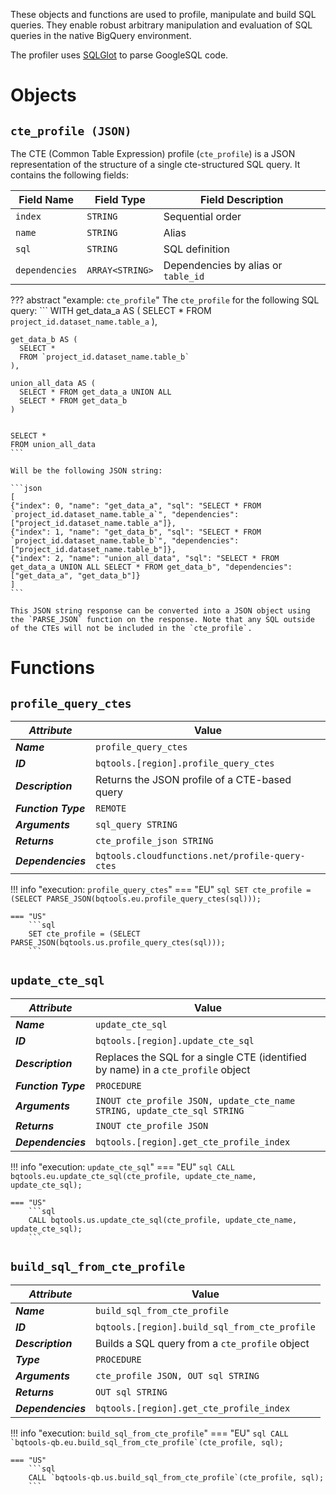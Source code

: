 These objects and functions are used to profile, manipulate and build SQL queries.  They enable robust arbitrary manipulation and evaluation of SQL queries in the native BigQuery environment.

The profiler uses [SQLGlot](https://sqlglot.com/) to parse GoogleSQL code.

# Objects
## **`cte_profile (JSON)`**
The CTE (Common Table Expression) profile (`cte_profile`) is a JSON representation of the structure of a single cte-structured SQL query.  It contains the following fields:

Field Name | Field Type | Field Description
--- | --- | ---
`index` | `STRING` | Sequential order 
`name`| `STRING` | Alias
`sql` | `STRING` | SQL definition
`dependencies` | `ARRAY<STRING>` | Dependencies by alias or `table_id`

??? abstract "example: `cte_profile`"
    The `cte_profile` for the following SQL query:
    ```
    WITH
    get_data_a AS (
      SELECT * 
      FROM `project_id.dataset_name.table_a`
    ),

    get_data_b AS (
      SELECT * 
      FROM `project_id.dataset_name.table_b`
    ),

    union_all_data AS (
      SELECT * FROM get_data_a UNION ALL 
      SELECT * FROM get_data_b
    )


    SELECT * 
    FROM union_all_data
    ```

    Will be the following JSON string:
    
    ```json
    [
    {"index": 0, "name": "get_data_a", "sql": "SELECT * FROM `project_id.dataset_name.table_a`", "dependencies": ["project_id.dataset_name.table_a"]},
    {"index": 1, "name": "get_data_b", "sql": "SELECT * FROM `project_id.dataset_name.table_b`", "dependencies": ["project_id.dataset_name.table_b"]},
    {"index": 2, "name": "union_all_data", "sql": "SELECT * FROM get_data_a UNION ALL SELECT * FROM get_data_b", "dependencies": ["get_data_a", "get_data_b"]}
    ]
    ```

    This JSON string response can be converted into a JSON object using the `PARSE_JSON` function on the response. Note that any SQL outside of the CTEs will not be included in the `cte_profile`.

# Functions

## **`profile_query_ctes`**
_**Attribute**_ | Value
--- | ---
_**Name**_ | `profile_query_ctes`
_**ID**_ | `bqtools.[region].profile_query_ctes`
_**Description**_ | Returns the JSON profile of a CTE-based query
_**Function Type**_ | `REMOTE`
_**Arguments**_ | `sql_query STRING`
_**Returns**_ | `cte_profile_json STRING`
_**Dependencies**_ | `bqtools.cloudfunctions.net/profile-query-ctes`

!!! info "execution: `profile_query_ctes`"
    === "EU"
        ```sql
        SET cte_profile = (SELECT PARSE_JSON(bqtools.eu.profile_query_ctes(sql)));
        ```

    === "US"
        ```sql
        SET cte_profile = (SELECT PARSE_JSON(bqtools.us.profile_query_ctes(sql)));
        ```

## **`update_cte_sql`**
_**Attribute**_ | Value
--- | ---
_**Name**_ | `update_cte_sql`
_**ID**_ | `bqtools.[region].update_cte_sql`
_**Description**_ | Replaces the SQL for a single CTE (identified by name) in a `cte_profile` object
_**Function Type**_ | `PROCEDURE`
_**Arguments**_ | `INOUT cte_profile JSON, update_cte_name STRING, update_cte_sql STRING`
_**Returns**_ | `INOUT cte_profile JSON`
_**Dependencies**_ | `bqtools.[region].get_cte_profile_index`

!!! info "execution: `update_cte_sql`"
    === "EU"
        ```sql
        CALL bqtools.eu.update_cte_sql(cte_profile, update_cte_name, update_cte_sql);
        ```

    === "US"
        ```sql
        CALL bqtools.us.update_cte_sql(cte_profile, update_cte_name, update_cte_sql);
        ```

## **`build_sql_from_cte_profile`**
_**Attribute**_ | Value
--- | ---
_**Name**_ | `build_sql_from_cte_profile`
_**ID**_ | `bqtools.[region].build_sql_from_cte_profile`
_**Description**_ | Builds a SQL query from a `cte_profile` object
_**Type**_ | `PROCEDURE`
_**Arguments**_ | `cte_profile JSON, OUT sql STRING`
_**Returns**_ | `OUT sql STRING`
_**Dependencies**_ | `bqtools.[region].get_cte_profile_index`

!!! info "execution: `build_sql_from_cte_profile`"
    === "EU"
        ```sql
        CALL `bqtools-qb.eu.build_sql_from_cte_profile`(cte_profile, sql);
        ```

    === "US"
        ```sql
        CALL `bqtools-qb.us.build_sql_from_cte_profile`(cte_profile, sql);
        ```